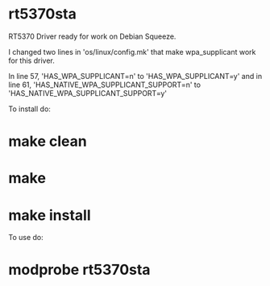 rt5370sta
=========

RT5370 Driver ready for work on Debian Squeeze.

I changed two lines in 'os/linux/config.mk' that make wpa_supplicant work for this driver.

In line 57, 'HAS_WPA_SUPPLICANT=n' to 'HAS_WPA_SUPPLICANT=y'
and in line 61, 'HAS_NATIVE_WPA_SUPPLICANT_SUPPORT=n' to  'HAS_NATIVE_WPA_SUPPLICANT_SUPPORT=y'

To install do:

# make clean
# make
# make install

To use do:

# modprobe rt5370sta